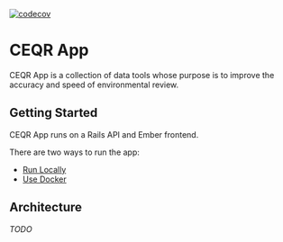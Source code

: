 [![codecov](https://codecov.io/gh/NYCPlanning/ceqr-app/branch/develop/graph/badge.svg)](https://codecov.io/gh/NYCPlanning/ceqr-app)

# CEQR App

CEQR App is a collection of data tools whose purpose is to improve the accuracy and speed of environmental review.

## Getting Started

CEQR App runs on a Rails API and Ember frontend.

There are two ways to run the app: 

- [Run Locally](LOCALDEV.md)
- [Use Docker](DOCKER.md)

## Architecture

_TODO_
